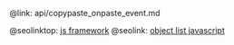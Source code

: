 @link: api/copypaste_onpaste_event.md

@seolinktop: [js framework](https://webix.com)
@seolink: [object list javascript](https://webix.com/widget/list/)